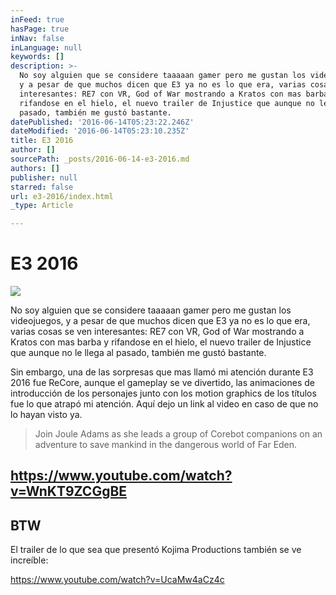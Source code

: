 ```yaml
---
inFeed: true
hasPage: true
inNav: false
inLanguage: null
keywords: []
description: >-
  No soy alguien que se considere taaaaan gamer pero me gustan los videojuegos,
  y a pesar de que muchos dicen que E3 ya no es lo que era, varias cosas se ven
  interesantes: RE7 con VR, God of War mostrando a Kratos con mas barba y
  rifandose en el hielo, el nuevo trailer de Injustice que aunque no le llega al
  pasado, también me gustó bastante. 
datePublished: '2016-06-14T05:23:22.246Z'
dateModified: '2016-06-14T05:23:10.235Z'
title: E3 2016
author: []
sourcePath: _posts/2016-06-14-e3-2016.md
authors: []
publisher: null
starred: false
url: e3-2016/index.html
_type: Article

---
```

# E3 2016
![](https://the-grid-user-content.s3-us-west-2.amazonaws.com/a06f582e-feca-4142-aae1-570998b85b1c.png)

No soy alguien que se considere taaaaan gamer pero me gustan los videojuegos, y a pesar de que muchos dicen que E3 ya no es lo que era, varias cosas se ven interesantes: RE7 con VR, God of War mostrando a Kratos con mas barba y rifandose en el hielo, el nuevo trailer de Injustice que aunque no le llega al pasado, también me gustó bastante.

Sin embargo, una de las sorpresas que mas llamó mi atención durante E3 2016 fue ReCore, aunque el gameplay se ve divertido, las animaciones de introducción de los personajes junto con los motion graphics de los títulos fue lo que atrapó mi atención. Aquí dejo un link al video en caso de que no lo hayan visto ya.

> Join Joule Adams as she leads a group of Corebot companions on an adventure to save mankind in the dangerous world of Far Eden.

## https://www.youtube.com/watch?v=WnKT9ZCGgBE

## BTW

El trailer de lo que sea que presentó Kojima Productions también se ve increíble:

https://www.youtube.com/watch?v=UcaMw4aCz4c